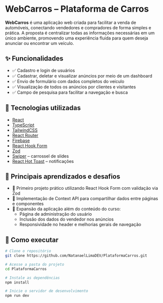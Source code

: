 # WebCarros – Plataforma de Carros

**WebCarros** é uma aplicação web criada para facilitar a venda de automóveis, conectando vendedores e compradores de forma simples e prática. A proposta é centralizar todas as informações necessárias em um único ambiente, promovendo uma experiência fluida para quem deseja anunciar ou encontrar um veículo.

## ✨ Funcionalidades

- ✅ Cadastro e login de usuários
- ✅ Cadastrar, deletar e visualizar anúncios por meio de um dashboard
- ✅ Envio de formulário com dados completos do veículo
- ✅ Visualização de todos os anúncios por clientes e visitantes
- ✅ Campo de pesquisa para facilitar a navegação e busca

## 🧪 Tecnologias utilizadas

- [React](https://react.dev/)
- [TypeScript](https://www.typescriptlang.org/)
- [TailwindCSS](https://tailwindcss.com/)
- [React Router](https://reactrouter.com/)
- [Firebase](https://firebase.google.com/)
- [React Hook Form](https://react-hook-form.com/)
- [Zod](https://zod.dev/)
- [Swiper](https://swiperjs.com/) – carrossel de slides
- [React Hot Toast](https://react-hot-toast.com/) – notificações

## 🧠 Principais aprendizados e desafios

- 🔹 Primeiro projeto prático utilizando React Hook Form com validação via Zod
- 🔹 Implementação de Context API para compartilhar dados entre páginas e componentes
- 🔹 Expansão da aplicação além do conteúdo do curso:
  - Página de administração do usuário
  - Inclusão dos dados do vendedor nos anúncios
  - Responsividade no header e melhorias gerais de navegação

## 🚀 Como executar

```bash
# Clone o repositório
git clone https://github.com/NatanaelLimaDEV/PlataformaCarros.git

# Acesse a pasta do projeto
cd PlataformaCarros

# Instale as dependências
npm install

# Inicie o servidor de desenvolvimento
npm run dev

